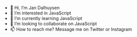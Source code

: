 - 👋 Hi, I’m Jan Dalhuysen
- 👀 I’m interested in JavaScript
- 🌱 I’m currently learning JavaScript
- 💞️ I’m looking to collaborate on JavaScript
- 📫 How to reach me? Message me on Twitter or Instagram

<!---
jandalhuysen/jandalhuysen is a ✨ special ✨ repository because its `README.md` (this file) appears on your GitHub profile.
You can click the Preview link to take a look at your changes.
--->
